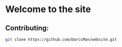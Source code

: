 # Welcome to the site

## Contributing:

```bash
git clone https://github.com/DarccMan/website.git
```